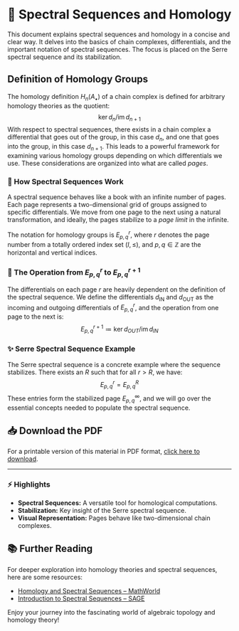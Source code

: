 # 📘 Spectral Sequences and Homology

This document explains spectral sequences and homology in a concise and clear way. It delves into the basics of chain complexes, differentials, and the important notation of spectral sequences. The focus is placed on the Serre spectral sequence and its stabilization.

## Definition of Homology Groups

The homology definition $H_n(A_\bullet)$ of a chain complex is defined for arbitrary homology theories as the quotient:
$$
\ker d_n / \text{im} \, d_{n+1}
$$
With respect to spectral sequences, there exists in a chain complex a differential that goes out of the group, in this case $d_n$, and one that goes into the group, in this case $d_{n+1}$. This leads to a powerful framework for examining various homology groups depending on which differentials we use. These considerations are organized into what are called *pages*. 

### 📖 How Spectral Sequences Work

A spectral sequence behaves like a book with an infinite number of pages. Each page represents a two-dimensional grid of groups assigned to specific differentials. We move from one page to the next using a natural transformation, and ideally, the pages stabilize to a *page limit* in the infinite. 

The notation for homology groups is $E^r_{p,q}$, where $r$ denotes the page number from a totally ordered index set $(I,\leq)$, and $p, q \in \mathbb{Z}$ are the horizontal and vertical indices.

### 🔄 The Operation from $E^r_{p,q}$ to $E^{r+1}_{p,q}$

The differentials on each page $r$ are heavily dependent on the definition of the spectral sequence. We define the differentials $d_{\operatorname{IN}}$ and $d_{\operatorname{OUT}}$ as the incoming and outgoing differentials of $E^r_{p,q}$, and the operation from one page to the next is:
$$
E^{r+1}_{p,q} \coloneq \ker d_{OUT} / \text{im} \, d_{IN}
$$

### ✨ Serre Spectral Sequence Example

The Serre spectral sequence is a concrete example where the sequence stabilizes. There exists an $R$ such that for all $r > R$, we have:
$$
E^r_{p,q} = E^R_{p,q}
$$
These entries form the stabilized page $E^\infty_{p,q}$, and we will go over the essential concepts needed to populate the spectral sequence.

## 📥 Download the PDF

For a printable version of this material in PDF format, [click here to download](https://karhunenloeve.github.io/SpecSeq/main.pdf).

---

### ⚡ Highlights

- **Spectral Sequences:** A versatile tool for homological computations.
- **Stabilization:** Key insight of the Serre spectral sequence.
- **Visual Representation:** Pages behave like two-dimensional chain complexes.

## 📚 Further Reading

For deeper exploration into homology theories and spectral sequences, here are some resources:
- [Homology and Spectral Sequences – MathWorld](https://mathworld.wolfram.com/Homology.html)
- [Introduction to Spectral Sequences – SAGE](https://doc.sagemath.org/html/en/thematic_tutorials/spectral-sequences.html)

Enjoy your journey into the fascinating world of algebraic topology and homology theory!
